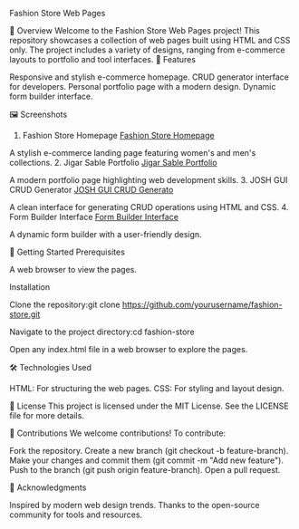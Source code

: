 Fashion Store Web Pages

📖 Overview
Welcome to the Fashion Store Web Pages project! This repository showcases a collection of web pages built using HTML and CSS only. The project includes a variety of designs, ranging from e-commerce layouts to portfolio and tool interfaces.
🌟 Features

Responsive and stylish e-commerce homepage.
CRUD generator interface for developers.
Personal portfolio page with a modern design.
Dynamic form builder interface.


🖼️ Screenshots
1. Fashion Store Homepage
    [Fashion Store Homepage]("https://github.com/Akulayagneshwaramurthy/Onepages-1/blob/main/Screenshot%202025-06-21%20145821.png")
 
A stylish e-commerce landing page featuring women's and men's collections.
2. Jigar Sable Portfolio 
[Jigar Sable Portfolio]("https://github.com/Akulayagneshwaramurthy/Onepages-1/blob/main/Screenshot%202025-06-21%20145836.png")
 
A modern portfolio page highlighting web development skills.
3. JOSH GUI CRUD Generator 
[JOSH GUI CRUD Generato]("https://github.com/Akulayagneshwaramurthy/Onepages-1/blob/main/Screenshot%202025-06-21%20145906.png")

A clean interface for generating CRUD operations using HTML and CSS.
4. Form Builder Interface 
[Form Builder Interface]("https://github.com/Akulayagneshwaramurthy/Onepages-1/blob/main/Screenshot%202025-06-21%20145922.png")

A dynamic form builder with a user-friendly design.

🚀 Getting Started
Prerequisites

A web browser to view the pages.

Installation

Clone the repository:git clone https://github.com/yourusername/fashion-store.git


Navigate to the project directory:cd fashion-store


Open any index.html file in a web browser to explore the pages.


🛠️ Technologies Used

HTML: For structuring the web pages.
CSS: For styling and layout design.


📜 License
This project is licensed under the MIT License. See the LICENSE file for more details.

🤝 Contributions
We welcome contributions! To contribute:

Fork the repository.
Create a new branch (git checkout -b feature-branch).
Make your changes and commit them (git commit -m "Add new feature").
Push to the branch (git push origin feature-branch).
Open a pull request.


🙌 Acknowledgments

Inspired by modern web design trends.
Thanks to the open-source community for tools and resources.





